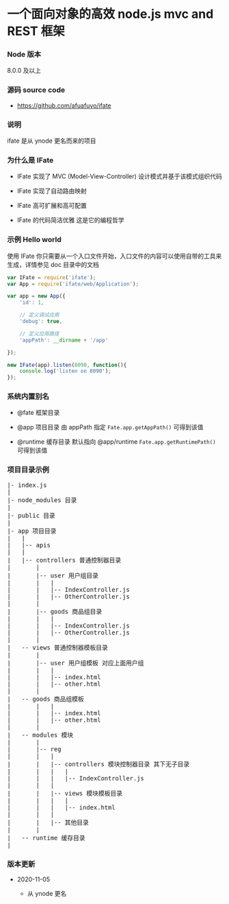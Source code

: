 # 一个面向对象的高效 node.js mvc and REST 框架

### Node 版本

8.0.0 及以上

### 源码 source code

+ https://github.com/afuafuyo/ifate

### 说明

ifate 是从 ynode 更名而来的项目

### 为什么是 IFate

+ IFate 实现了 MVC (Model-View-Controller) 设计模式并基于该模式组织代码

+ IFate 实现了自动路由映射

+ IFate 高可扩展和高可配置

+ IFate 的代码简洁优雅 这是它的编程哲学

### 示例 Hello world

使用 IFate 你只需要从一个入口文件开始，入口文件的内容可以使用自带的工具来生成，详情参见 doc 目录中的文档

```javascript
var IFate = require('ifate');
var App = require('ifate/web/Application');

var app = new App({
    'id': 1,

    // 定义调试应用
    'debug': true,

    // 定义应用路径
    'appPath': __dirname + '/app'

});

new IFate(app).listen(8090, function(){
    console.log('listen on 8090');
});
```

### 系统内置别名

+ @fate  框架目录

+ @app  项目目录 由 appPath 指定 `Fate.app.getAppPath()` 可得到该值

+ @runtime  缓存目录 默认指向 @app/runtime `Fate.app.getRuntimePath()` 可得到该值

### 项目目录示例

<pre>
|- index.js
|
|- node_modules 目录
|
|- public 目录
|
|- app 项目目录
|   |
|   |-- apis
|   |
|   |-- controllers 普通控制器目录
|       |
|       |-- user 用户组目录
|       |   |
|       |   |-- IndexController.js
|       |   |-- OtherController.js
|       |
|       |-- goods 商品组目录
|       |   |
|       |   |-- IndexController.js
|       |   |-- OtherController.js
|       |
|   -- views 普通控制器模板目录
|       |
|       |-- user 用户组模板 对应上面用户组
|       |   |
|       |   |-- index.html
|       |   |-- other.html
|       |
|   -- goods 商品组模板
|       |   |
|       |   |-- index.html
|       |   |-- other.html
|       |
|   -- modules 模块
|       |
|       |-- reg
|       |   |
|       |   |-- controllers 模块控制器目录 其下无子目录
|       |   |   |
|       |   |   |-- IndexController.js
|       |   |
|       |   |-- views 模块模板目录
|       |   |   |
|       |   |   |-- index.html
|       |   |
|       |   |-- 其他目录
|       |
|   -- runtime 缓存目录
|
</pre>

### 版本更新

+ 2020-11-05

    * 从 ynode 更名

